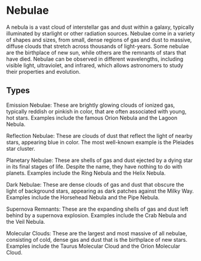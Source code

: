 # Nebulae
A nebula is a vast cloud of interstellar gas and dust within a galaxy, typically illuminated by starlight or other radiation sources. Nebulae come in a variety of shapes and sizes, from small, dense regions of gas and dust to massive, diffuse clouds that stretch across thousands of light-years. Some nebulae are the birthplace of new sun, while others are the remnants of stars that have died. Nebulae can be observed in different wavelengths, including visible light, ultraviolet, and infrared, which allows astronomers to study their properties and evolution.

## Types

Emission Nebulae: These are brightly glowing clouds of ionized gas, typically reddish or pinkish in color, that are often associated with young, hot stars. Examples include the famous Orion Nebula and the Lagoon Nebula.

Reflection Nebulae: These are clouds of dust that reflect the light of nearby stars, appearing blue in color. The most well-known example is the Pleiades star cluster.

Planetary Nebulae: These are shells of gas and dust ejected by a dying star in its final stages of life. Despite the name, they have nothing to do with planets. Examples include the Ring Nebula and the Helix Nebula.

Dark Nebulae: These are dense clouds of gas and dust that obscure the light of background stars, appearing as dark patches against the Milky Way. Examples include the Horsehead Nebula and the Pipe Nebula.

Supernova Remnants: These are the expanding shells of gas and dust left behind by a supernova explosion. Examples include the Crab Nebula and the Veil Nebula.

Molecular Clouds: These are the largest and most massive of all nebulae, consisting of cold, dense gas and dust that is the birthplace of new stars. Examples include the Taurus Molecular Cloud and the Orion Molecular Cloud.

